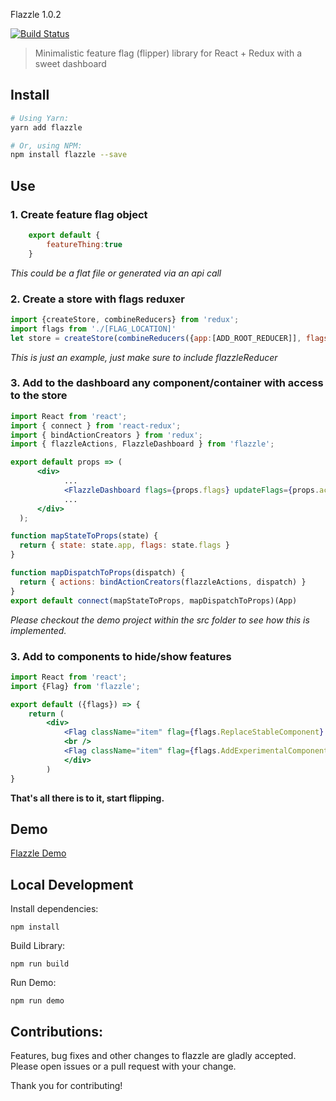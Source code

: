 Flazzle 1.0.2

[![Build Status](https://travis-ci.org/ohmyjersh/flazzle.svg?branch=master)](https://travis-ci.org/ohmyjersh/flazzle)

>Minimalistic feature flag (flipper) library for React + Redux with a sweet dashboard

## Install

```sh
# Using Yarn:
yarn add flazzle

# Or, using NPM:
npm install flazzle --save
```

## Use

### 1. Create feature flag object
```js
    export default {
        featureThing:true
    }
```
*This could be a flat file or generated via an api call*
### 2. Create a store with flags reduxer

```jsx
import {createStore, combineReducers} from 'redux';
import flags from './[FLAG_LOCATION]'
let store = createStore(combineReducers({app:[ADD_ROOT_REDUCER]], flags:flazzleReducer(flags)}));
```

*This is just an example, just make sure to include flazzleReducer*

### 3. Add to the dashboard any component/container with access to the store
```jsx
import React from 'react';
import { connect } from 'react-redux';
import { bindActionCreators } from 'redux';
import { flazzleActions, FlazzleDashboard } from 'flazzle';

export default props => (
      <div>
            ...
            <FlazzleDashboard flags={props.flags} updateFlags={props.actions.updateFlags} goBack={() => [PROP_TO_CLOSE_DASHBOARD]} />
            ...
      </div>
  );

function mapStateToProps(state) {
  return { state: state.app, flags: state.flags }
}

function mapDispatchToProps(dispatch) {
  return { actions: bindActionCreators(flazzleActions, dispatch) }
}
export default connect(mapStateToProps, mapDispatchToProps)(App)
```
*Please checkout the demo project within the src folder to see how this is implemented.*

### 3. Add to components to hide/show features

```jsx
import React from 'react';
import {Flag} from 'flazzle';

export default ({flags}) => {
    return (
        <div>
            <Flag className="item" flag={flags.ReplaceStableComponent} experimental={() => <div>asdfadf experimental</div>} stable={() => <div>stable</div>} />
            <br />
            <Flag className="item" flag={flags.AddExperimentalComponent} experimental={() => <div>asdf experimental</div>} />
            </div>
        )
}
```

**That's all there is to it, start flipping.**

## Demo
[Flazzle Demo](https://ohmyjersh.github.io/flazzle/)

## Local Development

Install dependencies:
``` 
npm install
```
Build Library:
```
npm run build
```
Run Demo:
```
npm run demo
```

## Contributions:

Features, bug fixes and other changes to flazzle are gladly accepted. Please open issues or a pull request with your change.

Thank you for contributing!

